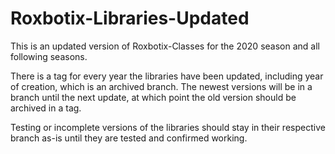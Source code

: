 # Roxbotix-Libraries-Updated

This is an updated version of Roxbotix-Classes for the 2020 season and all following seasons.

There is a tag for every year the libraries have been updated, including year of creation, which is an archived branch. The newest versions will be in a branch until the next update, at which point the old version should be archived in a tag.

Testing or incomplete versions of the libraries should stay in their respective branch as-is until they are tested and confirmed working.
